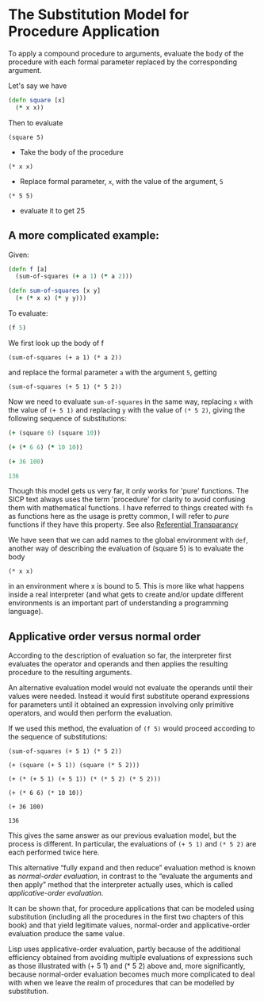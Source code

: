 # The Substitution Model for Procedure Application
To apply a compound procedure to arguments, evaluate the body of the procedure with each formal parameter replaced by the corresponding argument.

Let's say we have

```clojure
(defn square [x]
  (* x x))
```

Then to evaluate

```
(square 5)
```

* Take the body of the procedure
```
(* x x)
```

* Replace formal parameter, `x`, with the value of the argument, `5`

```
(* 5 5)
```

* evaluate it to get 25

## A more complicated example:
Given:

```clojure
(defn f [a]
  (sum-of-squares (+ a 1) (* a 2)))

(defn sum-of-squares [x y]
  (+ (* x x) (* y y)))
```

To evaluate:

```clojure
(f 5)
```

We first look up the body of f

```
(sum-of-squares (+ a 1) (* a 2))
```

and replace the formal parameter `a` with the argument `5`, getting

```(sum-of-squares (+ 5 1) (* 5 2))```

Now we need to evaluate `sum-of-squares` in the same way, replacing `x` with the value of `(+ 5 1)` and replacing `y` with the value of `(* 5 2)`, giving the following sequence of substitutions:

```clojure
(+ (square 6) (square 10))
```

```clojure
(+ (* 6 6) (* 10 10))
```

```clojure
(+ 36 100)
```

```clojure
136
```

Though this model gets us very far, it only works for 'pure' functions. The SICP text always uses the term 'procedure' for clarity to avoid confusing them with mathematical functions. I have referred to things created with `fn` as functions here as the usage is pretty common, I will refer to *pure* functions if they have this property. See also [Referential Transparancy](https://en.wikipedia.org/wiki/Referential_transparency_%28computer_science%29)

We have seen that we can add names to the global environment with `def`, another way of describing the evaluation of (square 5) is to evaluate the body

```
(* x x)
```

in an environment where x is bound to 5. This is more like what happens inside a real interpreter (and what gets to create and/or update different environments is an important part of understanding a programming language).


## Applicative order versus normal order

According to the description of evaluation so far, the interpreter first evaluates the operator and operands and then applies the resulting procedure to the
resulting arguments.

An alternative evaluation model would not evaluate the operands until their values were needed.  Instead it would first substitute operand expressions for parameters until it obtained an expression involving only primitive operators, and would then perform the evaluation.

If we used this method, the evaluation of `(f 5)` would proceed according to the sequence of substitutions:

```
(sum-of-squares (+ 5 1) (* 5 2))
```

```
(+ (square (+ 5 1)) (square (* 5 2)))
```

```
(+ (* (+ 5 1) (+ 5 1)) (* (* 5 2) (* 5 2)))
```

```
(+ (* 6 6) (* 10 10))
```

```
(+ 36 100)
```

```
136
```

This gives the same answer as our previous evaluation model, but the process is different. In particular, the evaluations of `(+ 5 1)` and `(* 5 2)` are each performed twice here.

This alternative “fully expand and then reduce” evaluation method is known as *normal-order evaluation*, in contrast to the “evaluate the arguments and then apply” method that the interpreter actually uses, which is called *applicative-order evaluation*.

It can be shown that, for procedure applications that can be modeled using substitution (including all the procedures in the first two chapters of this book) and that yield legitimate values, normal-order and applicative-order evaluation produce the same value.

Lisp uses applicative-order evaluation, partly because of the additional efficiency obtained from avoiding multiple evaluations of expressions such as those illustrated with (+ 5 1) and (* 5 2) above and, more significantly, because normal-order evaluation becomes much more complicated to deal with when we leave the realm of procedures that can be modelled by substitution.
